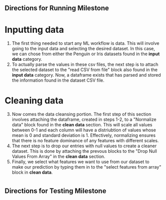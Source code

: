 ## Directions for Running Milestone 
# Inputting data
1. The first thing needed to start any ML workflow is data. This will involve going to the input data and selecting the desired dataset. In this case, we can chose from either the Penguin or Iris datasets found in the **input data** category. 
2. To actually parse the values in these csv files, the next step is to attach the selected dataset to the "read CSV from file" block also found in the **input data** category. Now, a dataframe exists that has parsed and stored the information found in the dataset CSV file.
# Cleaning data
3. Now comes the data cleansing portion. The first step of this section involves attaching the dataframe, created in steps 1-2, to a "Normalize data" block found in the **clean data** section. This will scale all values between 0-1 and each column will have a distriubtion of values whose mean is 0 and standard deviation is 1. Effectively, normalizing ensures that there is no feature dominance of any features with different scales.
4. The next step is to drop our entries with null values to create a cleaner dataset. This is done by attaching the prevous blocks to the "Drop Null Values From Array" in the **clean data** section.
5. Finally, we select what features we want to use from our dataset to make our prediction by typing them in to the "select features from array" block in **clean data**.
# 

## Directions for Testing Milestone
